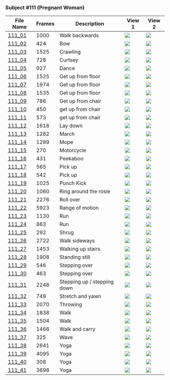 ### Subject #111 (Pregnant Woman)
|File Name|Frames|Description|View 1|View 2|
|-|-|-|-|-|
|[111_01](https://github.com/Shriinivas/cmubvh/raw/main/Sequence-102-111/111/Data/111_01.zip)|1000|Walk backwards|<img src="https://github.com/Shriinivas/cmubvhgifs/blob/main/Sequence-102-111/111/111_01_0.gif"/>|<img src="https://github.com/Shriinivas/cmubvhgifs/blob/main/Sequence-102-111/111/111_01_1.gif"/>|
|[111_02](https://github.com/Shriinivas/cmubvh/raw/main/Sequence-102-111/111/Data/111_02.zip)|424|Bow|<img src="https://github.com/Shriinivas/cmubvhgifs/blob/main/Sequence-102-111/111/111_02_0.gif"/>|<img src="https://github.com/Shriinivas/cmubvhgifs/blob/main/Sequence-102-111/111/111_02_1.gif"/>|
|[111_03](https://github.com/Shriinivas/cmubvh/raw/main/Sequence-102-111/111/Data/111_03.zip)|1525|Crawling|<img src="https://github.com/Shriinivas/cmubvhgifs/blob/main/Sequence-102-111/111/111_03_0.gif"/>|<img src="https://github.com/Shriinivas/cmubvhgifs/blob/main/Sequence-102-111/111/111_03_1.gif"/>|
|[111_04](https://github.com/Shriinivas/cmubvh/raw/main/Sequence-102-111/111/Data/111_04.zip)|728|Curtsey|<img src="https://github.com/Shriinivas/cmubvhgifs/blob/main/Sequence-102-111/111/111_04_0.gif"/>|<img src="https://github.com/Shriinivas/cmubvhgifs/blob/main/Sequence-102-111/111/111_04_1.gif"/>|
|[111_05](https://github.com/Shriinivas/cmubvh/raw/main/Sequence-102-111/111/Data/111_05.zip)|927|Dance|<img src="https://github.com/Shriinivas/cmubvhgifs/blob/main/Sequence-102-111/111/111_05_0.gif"/>|<img src="https://github.com/Shriinivas/cmubvhgifs/blob/main/Sequence-102-111/111/111_05_1.gif"/>|
|[111_06](https://github.com/Shriinivas/cmubvh/raw/main/Sequence-102-111/111/Data/111_06.zip)|1525|Get up from floor|<img src="https://github.com/Shriinivas/cmubvhgifs/blob/main/Sequence-102-111/111/111_06_0.gif"/>|<img src="https://github.com/Shriinivas/cmubvhgifs/blob/main/Sequence-102-111/111/111_06_1.gif"/>|
|[111_07](https://github.com/Shriinivas/cmubvh/raw/main/Sequence-102-111/111/Data/111_07.zip)|1974|Get up from floor|<img src="https://github.com/Shriinivas/cmubvhgifs/blob/main/Sequence-102-111/111/111_07_0.gif"/>|<img src="https://github.com/Shriinivas/cmubvhgifs/blob/main/Sequence-102-111/111/111_07_1.gif"/>|
|[111_08](https://github.com/Shriinivas/cmubvh/raw/main/Sequence-102-111/111/Data/111_08.zip)|1535|Get up from floor|<img src="https://github.com/Shriinivas/cmubvhgifs/blob/main/Sequence-102-111/111/111_08_0.gif"/>|<img src="https://github.com/Shriinivas/cmubvhgifs/blob/main/Sequence-102-111/111/111_08_1.gif"/>|
|[111_09](https://github.com/Shriinivas/cmubvh/raw/main/Sequence-102-111/111/Data/111_09.zip)|786|Get up from chair|<img src="https://github.com/Shriinivas/cmubvhgifs/blob/main/Sequence-102-111/111/111_09_0.gif"/>|<img src="https://github.com/Shriinivas/cmubvhgifs/blob/main/Sequence-102-111/111/111_09_1.gif"/>|
|[111_10](https://github.com/Shriinivas/cmubvh/raw/main/Sequence-102-111/111/Data/111_10.zip)|450|get up from chair|<img src="https://github.com/Shriinivas/cmubvhgifs/blob/main/Sequence-102-111/111/111_10_0.gif"/>|<img src="https://github.com/Shriinivas/cmubvhgifs/blob/main/Sequence-102-111/111/111_10_1.gif"/>|
|[111_11](https://github.com/Shriinivas/cmubvh/raw/main/Sequence-102-111/111/Data/111_11.zip)|573|get up from chair|<img src="https://github.com/Shriinivas/cmubvhgifs/blob/main/Sequence-102-111/111/111_11_0.gif"/>|<img src="https://github.com/Shriinivas/cmubvhgifs/blob/main/Sequence-102-111/111/111_11_1.gif"/>|
|[111_12](https://github.com/Shriinivas/cmubvh/raw/main/Sequence-102-111/111/Data/111_12.zip)|1618|Lay down|<img src="https://github.com/Shriinivas/cmubvhgifs/blob/main/Sequence-102-111/111/111_12_0.gif"/>|<img src="https://github.com/Shriinivas/cmubvhgifs/blob/main/Sequence-102-111/111/111_12_1.gif"/>|
|[111_13](https://github.com/Shriinivas/cmubvh/raw/main/Sequence-102-111/111/Data/111_13.zip)|1282|March|<img src="https://github.com/Shriinivas/cmubvhgifs/blob/main/Sequence-102-111/111/111_13_0.gif"/>|<img src="https://github.com/Shriinivas/cmubvhgifs/blob/main/Sequence-102-111/111/111_13_1.gif"/>|
|[111_14](https://github.com/Shriinivas/cmubvh/raw/main/Sequence-102-111/111/Data/111_14.zip)|1289|Mope|<img src="https://github.com/Shriinivas/cmubvhgifs/blob/main/Sequence-102-111/111/111_14_0.gif"/>|<img src="https://github.com/Shriinivas/cmubvhgifs/blob/main/Sequence-102-111/111/111_14_1.gif"/>|
|[111_15](https://github.com/Shriinivas/cmubvh/raw/main/Sequence-102-111/111/Data/111_15.zip)|270|Motorcycle|<img src="https://github.com/Shriinivas/cmubvhgifs/blob/main/Sequence-102-111/111/111_15_0.gif"/>|<img src="https://github.com/Shriinivas/cmubvhgifs/blob/main/Sequence-102-111/111/111_15_1.gif"/>|
|[111_16](https://github.com/Shriinivas/cmubvh/raw/main/Sequence-102-111/111/Data/111_16.zip)|431|Peekaboo|<img src="https://github.com/Shriinivas/cmubvhgifs/blob/main/Sequence-102-111/111/111_16_0.gif"/>|<img src="https://github.com/Shriinivas/cmubvhgifs/blob/main/Sequence-102-111/111/111_16_1.gif"/>|
|[111_17](https://github.com/Shriinivas/cmubvh/raw/main/Sequence-102-111/111/Data/111_17.zip)|565|Pick up|<img src="https://github.com/Shriinivas/cmubvhgifs/blob/main/Sequence-102-111/111/111_17_0.gif"/>|<img src="https://github.com/Shriinivas/cmubvhgifs/blob/main/Sequence-102-111/111/111_17_1.gif"/>|
|[111_18](https://github.com/Shriinivas/cmubvh/raw/main/Sequence-102-111/111/Data/111_18.zip)|542|Pick up|<img src="https://github.com/Shriinivas/cmubvhgifs/blob/main/Sequence-102-111/111/111_18_0.gif"/>|<img src="https://github.com/Shriinivas/cmubvhgifs/blob/main/Sequence-102-111/111/111_18_1.gif"/>|
|[111_19](https://github.com/Shriinivas/cmubvh/raw/main/Sequence-102-111/111/Data/111_19.zip)|1025|Punch Kick|<img src="https://github.com/Shriinivas/cmubvhgifs/blob/main/Sequence-102-111/111/111_19_0.gif"/>|<img src="https://github.com/Shriinivas/cmubvhgifs/blob/main/Sequence-102-111/111/111_19_1.gif"/>|
|[111_20](https://github.com/Shriinivas/cmubvh/raw/main/Sequence-102-111/111/Data/111_20.zip)|1060|Ring around the rosie|<img src="https://github.com/Shriinivas/cmubvhgifs/blob/main/Sequence-102-111/111/111_20_0.gif"/>|<img src="https://github.com/Shriinivas/cmubvhgifs/blob/main/Sequence-102-111/111/111_20_1.gif"/>|
|[111_21](https://github.com/Shriinivas/cmubvh/raw/main/Sequence-102-111/111/Data/111_21.zip)|2276|Roll over|<img src="https://github.com/Shriinivas/cmubvhgifs/blob/main/Sequence-102-111/111/111_21_0.gif"/>|<img src="https://github.com/Shriinivas/cmubvhgifs/blob/main/Sequence-102-111/111/111_21_1.gif"/>|
|[111_22](https://github.com/Shriinivas/cmubvh/raw/main/Sequence-102-111/111/Data/111_22.zip)|5923|Range of motion|<img src="https://github.com/Shriinivas/cmubvhgifs/blob/main/Sequence-102-111/111/111_22_0.gif"/>|<img src="https://github.com/Shriinivas/cmubvhgifs/blob/main/Sequence-102-111/111/111_22_1.gif"/>|
|[111_23](https://github.com/Shriinivas/cmubvh/raw/main/Sequence-102-111/111/Data/111_23.zip)|1130|Run|<img src="https://github.com/Shriinivas/cmubvhgifs/blob/main/Sequence-102-111/111/111_23_0.gif"/>|<img src="https://github.com/Shriinivas/cmubvhgifs/blob/main/Sequence-102-111/111/111_23_1.gif"/>|
|[111_24](https://github.com/Shriinivas/cmubvh/raw/main/Sequence-102-111/111/Data/111_24.zip)|863|Run|<img src="https://github.com/Shriinivas/cmubvhgifs/blob/main/Sequence-102-111/111/111_24_0.gif"/>|<img src="https://github.com/Shriinivas/cmubvhgifs/blob/main/Sequence-102-111/111/111_24_1.gif"/>|
|[111_25](https://github.com/Shriinivas/cmubvh/raw/main/Sequence-102-111/111/Data/111_25.zip)|292|Shrug|<img src="https://github.com/Shriinivas/cmubvhgifs/blob/main/Sequence-102-111/111/111_25_0.gif"/>|<img src="https://github.com/Shriinivas/cmubvhgifs/blob/main/Sequence-102-111/111/111_25_1.gif"/>|
|[111_26](https://github.com/Shriinivas/cmubvh/raw/main/Sequence-102-111/111/Data/111_26.zip)|2722|Walk sideways|<img src="https://github.com/Shriinivas/cmubvhgifs/blob/main/Sequence-102-111/111/111_26_0.gif"/>|<img src="https://github.com/Shriinivas/cmubvhgifs/blob/main/Sequence-102-111/111/111_26_1.gif"/>|
|[111_27](https://github.com/Shriinivas/cmubvh/raw/main/Sequence-102-111/111/Data/111_27.zip)|1453|Walking up stairs|<img src="https://github.com/Shriinivas/cmubvhgifs/blob/main/Sequence-102-111/111/111_27_0.gif"/>|<img src="https://github.com/Shriinivas/cmubvhgifs/blob/main/Sequence-102-111/111/111_27_1.gif"/>|
|[111_28](https://github.com/Shriinivas/cmubvh/raw/main/Sequence-102-111/111/Data/111_28.zip)|1908|Standing still|<img src="https://github.com/Shriinivas/cmubvhgifs/blob/main/Sequence-102-111/111/111_28_0.gif"/>|<img src="https://github.com/Shriinivas/cmubvhgifs/blob/main/Sequence-102-111/111/111_28_1.gif"/>|
|[111_29](https://github.com/Shriinivas/cmubvh/raw/main/Sequence-102-111/111/Data/111_29.zip)|546|Stepping over|<img src="https://github.com/Shriinivas/cmubvhgifs/blob/main/Sequence-102-111/111/111_29_0.gif"/>|<img src="https://github.com/Shriinivas/cmubvhgifs/blob/main/Sequence-102-111/111/111_29_1.gif"/>|
|[111_30](https://github.com/Shriinivas/cmubvh/raw/main/Sequence-102-111/111/Data/111_30.zip)|463|Stepping over|<img src="https://github.com/Shriinivas/cmubvhgifs/blob/main/Sequence-102-111/111/111_30_0.gif"/>|<img src="https://github.com/Shriinivas/cmubvhgifs/blob/main/Sequence-102-111/111/111_30_1.gif"/>|
|[111_31](https://github.com/Shriinivas/cmubvh/raw/main/Sequence-102-111/111/Data/111_31.zip)|2248|Stepping up / stepping down|<img src="https://github.com/Shriinivas/cmubvhgifs/blob/main/Sequence-102-111/111/111_31_0.gif"/>|<img src="https://github.com/Shriinivas/cmubvhgifs/blob/main/Sequence-102-111/111/111_31_1.gif"/>|
|[111_32](https://github.com/Shriinivas/cmubvh/raw/main/Sequence-102-111/111/Data/111_32.zip)|749|Stretch and yawn|<img src="https://github.com/Shriinivas/cmubvhgifs/blob/main/Sequence-102-111/111/111_32_0.gif"/>|<img src="https://github.com/Shriinivas/cmubvhgifs/blob/main/Sequence-102-111/111/111_32_1.gif"/>|
|[111_33](https://github.com/Shriinivas/cmubvh/raw/main/Sequence-102-111/111/Data/111_33.zip)|2070|Throwing|<img src="https://github.com/Shriinivas/cmubvhgifs/blob/main/Sequence-102-111/111/111_33_0.gif"/>|<img src="https://github.com/Shriinivas/cmubvhgifs/blob/main/Sequence-102-111/111/111_33_1.gif"/>|
|[111_34](https://github.com/Shriinivas/cmubvh/raw/main/Sequence-102-111/111/Data/111_34.zip)|1838|Walk|<img src="https://github.com/Shriinivas/cmubvhgifs/blob/main/Sequence-102-111/111/111_34_0.gif"/>|<img src="https://github.com/Shriinivas/cmubvhgifs/blob/main/Sequence-102-111/111/111_34_1.gif"/>|
|[111_35](https://github.com/Shriinivas/cmubvh/raw/main/Sequence-102-111/111/Data/111_35.zip)|1504|Walk|<img src="https://github.com/Shriinivas/cmubvhgifs/blob/main/Sequence-102-111/111/111_35_0.gif"/>|<img src="https://github.com/Shriinivas/cmubvhgifs/blob/main/Sequence-102-111/111/111_35_1.gif"/>|
|[111_36](https://github.com/Shriinivas/cmubvh/raw/main/Sequence-102-111/111/Data/111_36.zip)|1466|Walk and carry|<img src="https://github.com/Shriinivas/cmubvhgifs/blob/main/Sequence-102-111/111/111_36_0.gif"/>|<img src="https://github.com/Shriinivas/cmubvhgifs/blob/main/Sequence-102-111/111/111_36_1.gif"/>|
|[111_37](https://github.com/Shriinivas/cmubvh/raw/main/Sequence-102-111/111/Data/111_37.zip)|325|Wave|<img src="https://github.com/Shriinivas/cmubvhgifs/blob/main/Sequence-102-111/111/111_37_0.gif"/>|<img src="https://github.com/Shriinivas/cmubvhgifs/blob/main/Sequence-102-111/111/111_37_1.gif"/>|
|[111_38](https://github.com/Shriinivas/cmubvh/raw/main/Sequence-102-111/111/Data/111_38.zip)|2641|Yoga|<img src="https://github.com/Shriinivas/cmubvhgifs/blob/main/Sequence-102-111/111/111_38_0.gif"/>|<img src="https://github.com/Shriinivas/cmubvhgifs/blob/main/Sequence-102-111/111/111_38_1.gif"/>|
|[111_39](https://github.com/Shriinivas/cmubvh/raw/main/Sequence-102-111/111/Data/111_39.zip)|4095|Yoga|<img src="https://github.com/Shriinivas/cmubvhgifs/blob/main/Sequence-102-111/111/111_39_0.gif"/>|<img src="https://github.com/Shriinivas/cmubvhgifs/blob/main/Sequence-102-111/111/111_39_1.gif"/>|
|[111_40](https://github.com/Shriinivas/cmubvh/raw/main/Sequence-102-111/111/Data/111_40.zip)|308|Yoga|<img src="https://github.com/Shriinivas/cmubvhgifs/blob/main/Sequence-102-111/111/111_40_0.gif"/>|<img src="https://github.com/Shriinivas/cmubvhgifs/blob/main/Sequence-102-111/111/111_40_1.gif"/>|
|[111_41](https://github.com/Shriinivas/cmubvh/raw/main/Sequence-102-111/111/Data/111_41.zip)|3698|Yoga|<img src="https://github.com/Shriinivas/cmubvhgifs/blob/main/Sequence-102-111/111/111_41_0.gif"/>|<img src="https://github.com/Shriinivas/cmubvhgifs/blob/main/Sequence-102-111/111/111_41_1.gif"/>|
